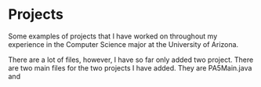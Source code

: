 # Projects
Some examples of projects that I have worked on throughout my experience in the Computer Science major at the University of Arizona.

There are a lot of files, however, I have so far only added two project. There are two main files for the two projects I have added. They are PA5Main.java and 
